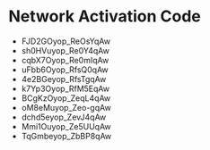 # Network Activation Code
* FJD2GOyop_ReOsYqAw
* sh0HVuyop_Re0Y4qAw
* cqbX7Oyop_Re0mIqAw
* uFbb6Oyop_RfsQ0qAw
* 4e2BGeyop_RfsTgqAw
* k7Yp3Oyop_RfM5EqAw
* BCgKzOyop_ZeqL4qAw
* oM8eMuyop_Zeo-gqAw
* dchd5eyop_ZevJ4qAw
* Mmi1Ouyop_Ze5UUqAw
* TqGmbeyop_ZbBP8qAw